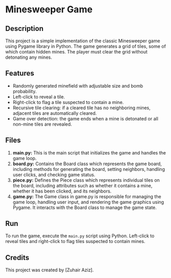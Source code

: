 # Minesweeper Game

## Description
This project is a simple implementation of the classic Minesweeper game using Pygame library in Python. The game generates a grid of tiles, some of which contain hidden mines. The player must clear the grid without detonating any mines.

## Features
- Randomly generated minefield with adjustable size and bomb probability.
- Left-click to reveal a tile.
- Right-click to flag a tile suspected to contain a mine.
- Recursive tile clearing: if a cleared tile has no neighboring mines, adjacent tiles are automatically cleared.
- Game over detection: the game ends when a mine is detonated or all non-mine tiles are revealed.

## Files
1. **main.py:** This is the main script that initializes the game and handles the game loop.
2. **board.py:** Contains the Board class which represents the game board, including methods for generating the board, setting neighbors, handling user clicks, and checking game status.
3. **piece.py:** Defines the Piece class which represents individual tiles on the board, including attributes such as whether it contains a mine, whether it has been clicked, and its neighbors.
4. **game.py:** The Game class in game.py is responsible for managing the game loop, handling user input, and rendering the game graphics using Pygame. It interacts with the Board class to manage the game state.

## Run
To run the game, execute the `main.py` script using Python.
Left-click to reveal tiles and right-click to flag tiles suspected to contain mines.

## Credits
This project was created by [Zuhair Aziz].
